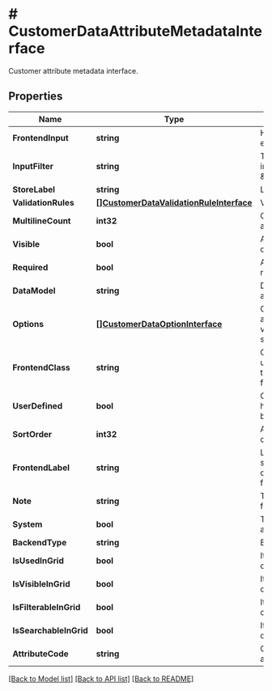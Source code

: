 # # CustomerDataAttributeMetadataInterface
Customer attribute metadata interface.

## Properties 


Name | Type | Description | Notes
------------ | ------------- | ------------- | -------------
**FrontendInput**| **string** | HTML for input element.  |
**InputFilter**| **string** | Template used for input (e.g. \&quot;date\&quot;)  |
**StoreLabel**| **string** | Label of the store.  |
**ValidationRules**| [**[]CustomerDataValidationRuleInterface**](CustomerDataValidationRuleInterface.md) | Validation rules.  |
**MultilineCount**| **int32** | Of lines of the attribute value.  |
**Visible**| **bool** | Attribute is visible on frontend.  |
**Required**| **bool** | Attribute is required.  |
**DataModel**| **string** | Data model for attribute.  |
**Options**| [**[]CustomerDataOptionInterface**](CustomerDataOptionInterface.md) | Options of the attribute (key &#x3D;&gt; value pairs for select)  |
**FrontendClass**| **string** | Class which is used to display the attribute on frontend.  |
**UserDefined**| **bool** | Current attribute has been defined by a user.  |
**SortOrder**| **int32** | Attributes sort order.  |
**FrontendLabel**| **string** | Label which supposed to be displayed on frontend.  |
**Note**| **string** | The note attribute for the element.  |
**System**| **bool** | This is a system attribute.  |
**BackendType**| **string** | Backend type.  |
**IsUsedInGrid**| **bool** | It is used in customer grid  | [optional]
**IsVisibleInGrid**| **bool** | It is visible in customer grid  | [optional]
**IsFilterableInGrid**| **bool** | It is filterable in customer grid  | [optional]
**IsSearchableInGrid**| **bool** | It is searchable in customer grid  | [optional]
**AttributeCode**| **string** | Code of the attribute.  |


[[Back to Model list]](../../README.md#models) [[Back to API list]](../../README.md#endpoints) [[Back to README]](../../README.md)

